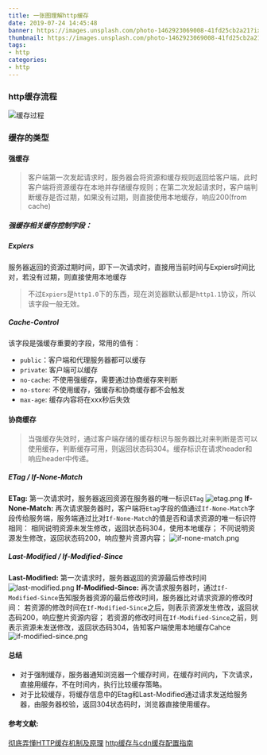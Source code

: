 ```yaml
---
title: 一张图理解http缓存
date: 2019-07-24 14:45:48
banner: https://images.unsplash.com/photo-1462923069008-41fd25cb2a21?ixlib=rb-1.2.1&ixid=eyJhcHBfaWQiOjEyMDd9&auto=format&fit=crop&w=1024&q=480
thumbnail: https://images.unsplash.com/photo-1462923069008-41fd25cb2a21?ixlib=rb-1.2.1&ixid=eyJhcHBfaWQiOjEyMDd9&auto=format&fit=crop&w=1024&q=480
tags:
- http
categories:
- http
---
```

### http缓存流程
<!--more-->
![缓存过程](https://i.loli.net/2019/07/22/5d35698e5eba686344.png)
### 缓存的类型
#### 强缓存
> 客户端第一次发起请求时，服务器会将资源和缓存规则返回给客户端，此时客户端将资源缓存在本地并存储缓存规则；在第二次发起请求时，客户端判断缓存是否过期，如果没有过期，则直接使用本地缓存，响应200(from cache)
##### 强缓存相关缓存控制字段：
##### Expiers
服务器返回的资源过期时间，即下一次请求时，直接用当前时间与Expiers时间比对，若没有过期，则直接使用本地缓存
> 不过`Expiers`是`http1.0`下的东西，现在浏览器默认都是`http1.1`协议，所以该字段一般无效。
##### Cache-Control
该字段是强缓存重要的字段，常用的值有：
- `public`：客户端和代理服务器都可以缓存
- `private`: 客户端可以缓存
- `no-cache`: 不使用强缓存，需要通过协商缓存来判断
- `no-store`: 不使用缓存，强缓存和协商缓存都不会触发
- `max-age`: 缓存内容将在xxx秒后失效

#### 协商缓存
> 当强缓存失效时，通过客户端存储的缓存标识与服务器比对来判断是否可以使用缓存，判断缓存可用，则返回状态码304。缓存标识在请求header和响应header中传递。
##### ETag / If-None-Match
**ETag:**
第一次请求时，服务器返回资源在服务器的唯一标识`ETag`
![etag.png](https://i.loli.net/2019/07/24/5d37f8822328220371.png)
**If-None-Match:**
再次请求服务器时，客户端将`Etag`字段的值通过`If-None-Match`字段传给服务端，服务端通过比对`If-None-Match`的值是否和请求资源的唯一标识符相同：
相同说明资源未发生修改，返回状态码304，使用本地缓存；
不同说明资源发生修改，返回状态码200，响应整片资源内容；
![if-none-match.png](https://i.loli.net/2019/07/24/5d37f881e0d5084394.png)

##### Last-Modified / If-Modified-Since
**Last-Modified:**
第一次请求时，服务器返回的资源最后修改时间
![last-modified.png](https://i.loli.net/2019/07/24/5d37f88205d1071045.png)
**If-Modified-Since:**
再次请求服务器时，通过`If-Modified-Since`告知服务器资源的最后修改时间，服务器比对请求资源的修改时间：
若资源的修改时间在`If-Modified-Since`之后，则表示资源发生修改，返回状态码200，响应整片资源内容；
若资源的修改时间在`If-Modified-Since`之前，则表示资源未发送修改，返回状态码304，告知客户端使用本地缓存Cahce
![if-modified-since.png](https://i.loli.net/2019/07/24/5d37f882310cf57196.png)

#### 总结
- 对于强制缓存，服务器通知浏览器一个缓存时间，在缓存时间内，下次请求，直接用缓存，不在时间内，执行比较缓存策略。
- 对于比较缓存，将缓存信息中的Etag和Last-Modified通过请求发送给服务器，由服务器校验，返回304状态码时，浏览器直接使用缓存。

#### 参考文献:
[彻底弄懂HTTP缓存机制及原理](https://www.cnblogs.com/chenqf/p/6386163.html)
[http缓存与cdn缓存配置指南](https://juejin.im/post/5be3f486e51d45053d5c38ca)